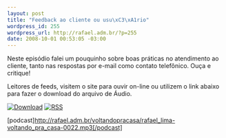 ```yaml
--- 
layout: post
title: "Feedback ao cliente ou usu\xC3\xA1rio"
wordpress_id: 255
wordpress_url: http://rafael.adm.br/?p=255
date: 2008-10-01 00:53:05 -03:00
---
```

Neste episódio falei um pouquinho sobre boas práticas no atendimento ao cliente, tanto nas respostas por e-mail como contato telefônico. Ouça e critique!

Leitores de feeds, visitem o site para ouvir on-line ou utilizem o link abaixo para fazer o download do arquivo de Áudio.

<a class="noborder" href="http://rafael.adm.br/voltandopracasa/rafael_lima-voltando_pra_casa-0022.mp3" title="Download"><img src="http://rafael.adm.br/wp-content/themes/rafael_lima-rockinblue/images/download_green.gif" border="0" alt="Download" /></a> <a class="noborder" href="http://feeds.feedburner.com/rafael_lima_podcast" title="RSS"><img src="http://rafael.adm.br/wp-content/themes/rafael_lima-rockinblue/images/icn-feed-16x16.png" border="0" alt="RSS" /></a>

[podcast]http://rafael.adm.br/voltandopracasa/rafael_lima-voltando_pra_casa-0022.mp3[/podcast]
